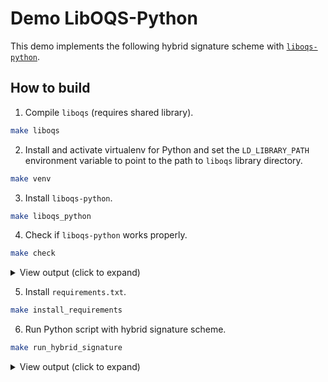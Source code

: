 # Demo LibOQS-Python

This demo implements the following hybrid signature scheme with [`liboqs-python`](https://github.com/open-quantum-safe/liboqs-python).

## How to build

1. Compile `liboqs` (requires shared library).

```bash
make liboqs
```

2. Install and activate virtualenv for Python and set the `LD_LIBRARY_PATH` environment variable to point to the path to `liboqs` library directory.

```bash
make venv
```

3. Install `liboqs-python`.

```bash
make liboqs_python
```

4. Check if `liboqs-python` works properly.

```bash
make check
```

<details>
<summary>View output (click to expand)</summary>

```
liboqs version: 0.12.0
liboqs-python version: 0.12.0
Enabled signature mechanisms:
['Dilithium2', 'Dilithium3', 'Dilithium5', 'ML-DSA-44', 'ML-DSA-65',
 'ML-DSA-87', 'Falcon-512', 'Falcon-1024', 'Falcon-padded-512',
 'Falcon-padded-1024', 'SPHINCS+-SHA2-128f-simple', 'SPHINCS+-SHA2-128s-simple',
 'SPHINCS+-SHA2-192f-simple', 'SPHINCS+-SHA2-192s-simple',
 'SPHINCS+-SHA2-256f-simple', 'SPHINCS+-SHA2-256s-simple',
 'SPHINCS+-SHAKE-128f-simple', 'SPHINCS+-SHAKE-128s-simple',
 'SPHINCS+-SHAKE-192f-simple', 'SPHINCS+-SHAKE-192s-simple',
 'SPHINCS+-SHAKE-256f-simple', 'SPHINCS+-SHAKE-256s-simple', 'MAYO-1', 'MAYO-2',
 'MAYO-3', 'MAYO-5', 'cross-rsdp-128-balanced', 'cross-rsdp-128-fast',
 'cross-rsdp-128-small', 'cross-rsdp-192-balanced', 'cross-rsdp-192-fast',
 'cross-rsdp-192-small', 'cross-rsdp-256-balanced', 'cross-rsdp-256-fast',
 'cross-rsdp-256-small', 'cross-rsdpg-128-balanced', 'cross-rsdpg-128-fast',
 'cross-rsdpg-128-small', 'cross-rsdpg-192-balanced', 'cross-rsdpg-192-fast',
 'cross-rsdpg-192-small', 'cross-rsdpg-256-balanced', 'cross-rsdpg-256-fast',
 'cross-rsdpg-256-small']

Signature details:
{'claimed_nist_level': 2,
 'is_euf_cma': True,
 'length_public_key': 1312,
 'length_secret_key': 2560,
 'length_signature': 2420,
 'name': 'ML-DSA-44',
 'sig_with_ctx_support': True,
 'version': 'FIPS204'}

Valid signature? True
```
</details>

5. Install `requirements.txt`.

```bash
make install_requirements
```

6. Run Python script with hybrid signature scheme.

```bash
make run_hybrid_signature
```

<details>
<summary>View output (click to expand)</summary>

```bash
[KEYGEN] Generating keypairs...
[KEYGEN] Generating keyapir for ML-DSA-87...
[KEYGEN] pkPQC (2592 bytes): 583940f87c3271b7bb722dde0eb9d6e2...795c025b1ccbd7d61ad4f8d15f3f0ebb
[KEYGEN] skPQC (4896 bytes): 583940f87c3271b7bb722dde0eb9d6e2...385e0bd69dfcf1dced67bd1a44bf1184
[KEYGEN] Generating keyapir for Ed448...
[KEYGEN] pkT (57 bytes): e84546ddaf7cc8b1afa5468962e831ecdeea3c34c0413bd32e64aadbdac74b412dc251b5477c0a542f58a2f04cfa0f984be40e974b7c6d0c00
[KEYGEN] skT (57 bytes): dc45bdd038c758807a5af769852b750666c27eabf4c95020d0fa29679c8f60f710d2d0cdbd8ef7e24d1bd547fb4c99b05359ff5a2e4afdca58

[SIGN] Signing message "An important message to sign" with both signature schemes...
[SIGN] Signing message "An important message to sign" with ML-DSA-87...
[SIGN] sigPQC (4627 bytes): 4ddc7dde7d44545446d715f69fa669a1...0000000000000000020c12171c23292f
[SIGN] Signing message "An important message to sign" with Ed448...
[SIGN] sigT (114 bytes): f9be244ffb3a7360693f02d2fc28cade...ab73515355f9ceb47796b519b26b0c00
[SIGN] Hybrid signature is sigPQC || sigT

[VERIFY] Verifying signatures...
[VERIFY] The hybrid signature is valid
[VERIFY] if and only if both signatures are valid
[VERIFY] Verifying signature with ML-DSA-87...
[VERIFY] Is signature valid for ML-DSA-87?: True
[VERIFY] Verifying signature with Ed448...
[VERIFY] Is signature valid for Ed448?: True
[VERIFY] Hybrid signature is valid iff both
[VERIFY] signatures are valid
[VERIFY] Is hybrid signature valid?: True
```
</details>